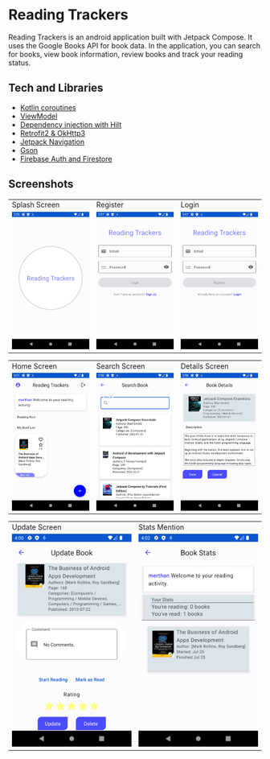 
# Reading Trackers

Reading Trackers is an android application built with Jetpack Compose. It uses the Google Books API for book data. In the application, you can search for books, view book information, review books and track your reading status.

## Tech and Libraries

- [Kotlin coroutines](https://developer.android.com/kotlin/coroutines)
- [ViewModel](https://developer.android.com/topic/libraries/architecture/viewmodel?hl=en)
- [Dependency injection with Hilt](https://developer.android.com/training/dependency-injection/hilt-android)
- [Retrofit2 & OkHttp3](https://square.github.io/retrofit/)
- [Jetpack Navigation](https://developer.android.com/guide/navigation/)
- [Gson](https://github.com/google/gson)
- [Firebase Auth and Firestore](https://firebase.google.com/codelabs/build-android-app-with-firebase-compose#0)

## Screenshots
<table>
  <tr>
     <td>Splash Screen</td>
     <td>Register</td>
     <td>Login</td>
  </tr>
  <tr>
     <td width="33%"><img src="screenshots/splash.png" alt="splash"></td>
     <td width="33%"><img src="screenshots/login.png" alt="login"></td>
     <td width="33%"><img src="screenshots/register.png" alt="register"></td>
  </tr>
 </table>

<table>
  <tr>
     <td>Home Screen</td>
     <td>Search Screen</td>
     <td>Details Screen</td>
  </tr>
  <tr>
     <td width="33%"><img src="screenshots/home.png" alt="home"></td>
     <td width="33%"><img src="screenshots/search.png" alt="search"></td>
     <td width="33%"><img src="screenshots/details.png" alt="details"></td>
  </tr>
 </table>

 <table>
  <tr>
     <td>Update Screen</td>
     <td>Stats Mention</td>
  </tr>
  <tr>
     <td width="33%"><img src="screenshots/update.png" alt="update"></td>
     <td width="33%"><img src="screenshots/stats.png" alt="stats"></td>
  </tr>
 </table>
